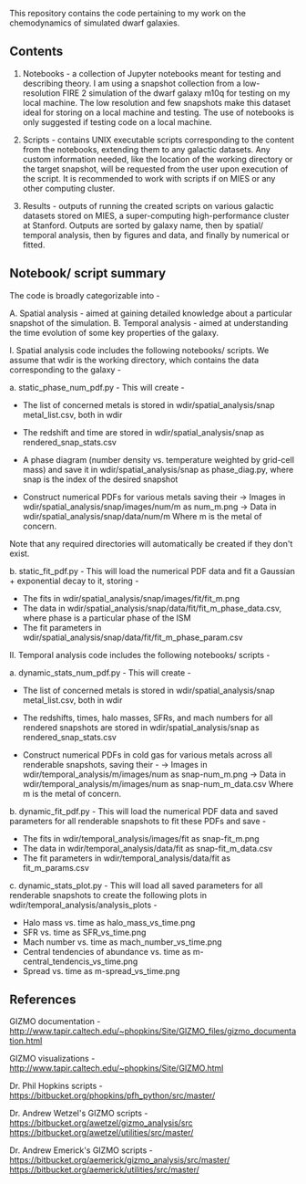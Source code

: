 This repository contains the code pertaining to my work on the chemodynamics of simulated dwarf galaxies.

Contents
--------

1. Notebooks - a collection of Jupyter notebooks meant for testing and describing theory. I am using a snapshot collection from a low-resolution FIRE 2 simulation of the dwarf galaxy m10q for testing on my local machine. The low resolution and few snapshots make this dataset ideal for storing on a local machine and testing. The use of notebooks is only suggested if testing code on a local machine.

2. Scripts - contains UNIX executable scripts corresponding to the content from the notebooks, extending them to any galactic datasets. Any custom information needed, like the location of the working directory or the target snapshot, will be requested from the user upon execution of the script. It is recommended to work with scripts if on MIES or any other computing cluster.

3. Results - outputs of running the created scripts on various galactic datasets stored on MIES, a super-computing high-performance cluster at Stanford. Outputs are sorted by galaxy name, then by spatial/ temporal analysis, then by figures and data, and finally by numerical or fitted.

Notebook/ script summary
------------------------

The code is broadly categorizable into -

A. Spatial analysis - aimed at gaining detailed knowledge about a particular snapshot of the simulation.
B. Temporal analysis - aimed at understanding the time evolution of some key properties of the galaxy.

I. Spatial analysis code includes the following notebooks/ scripts. We assume that wdir is the working directory, which contains the data corresponding to the galaxy -

a. static_phase_num_pdf.py - This will create -

- The list of concerned metals is stored in wdir/spatial_analysis/snap metal_list.csv, both in wdir

- The redshift and time are stored in wdir/spatial_analysis/snap as rendered_snap_stats.csv 

- A phase diagram (number density vs. temperature weighted by grid-cell mass) and save it in wdir/spatial_analysis/snap as phase_diag.py, where snap is the index of the desired snapshot

- Construct numerical PDFs for various metals saving their 
	-> Images in wdir/spatial_analysis/snap/images/num/m as num_m.png
	-> Data in wdir/spatial_analysis/snap/data/num/m
  Where m is the metal of concern. 

Note that any required directories will automatically be created if they don't exist.

b. static_fit_pdf.py - This will load the numerical PDF data and fit a Gaussian + exponential decay to it, storing -

- The fits in wdir/spatial_analysis/snap/images/fit/fit_m.png
- The data in wdir/spatial_analysis/snap/data/fit/fit_m_phase_data.csv, where phase is a particular phase of the ISM
- The fit parameters in wdir/spatial_analysis/snap/data/fit/fit_m_phase_param.csv

II. Temporal analysis code includes the following notebooks/ scripts -

a. dynamic_stats_num_pdf.py - This will create -

- The list of concerned metals is stored in wdir/spatial_analysis/snap metal_list.csv, both in wdir

- The redshifts, times, halo masses, SFRs, and mach numbers for all rendered snapshots are stored in wdir/spatial_analysis/snap as rendered_snap_stats.csv 

- Construct numerical PDFs in cold gas for various metals across all renderable snapshots, saving their -
	-> Images in wdir/temporal_analysis/m/images/num as snap-num_m.png
	-> Data in wdir/temporal_analysis/m/images/num as snap-num_m_data.csv
  Where m is the metal of concern. 

b. dynamic_fit_pdf.py - This will load the numerical PDF data and saved parameters for all renderable snapshots to fit these PDFs and save -

- The fits in wdir/temporal_analysis/images/fit as snap-fit_m.png
- The data in wdir/temporal_analysis/data/fit as snap-fit_m_data.csv
- The fit parameters in wdir/temporal_analysis/data/fit as fit_m_params.csv

c. dynamic_stats_plot.py - This will load all saved parameters for all renderable snapshots to create the following plots in wdir/temporal_analysis/analysis_plots -

- Halo mass vs. time as halo_mass_vs_time.png 
- SFR vs. time as SFR_vs_time.png
- Mach number vs. time as mach_number_vs_time.png
- Central tendencies of abundance vs. time as m-central_tendencis_vs_time.png
- Spread vs. time as m-spread_vs_time.png

References
----------

GIZMO documentation - 
http://www.tapir.caltech.edu/~phopkins/Site/GIZMO_files/gizmo_documentation.html

GIZMO visualizations - 
http://www.tapir.caltech.edu/~phopkins/Site/GIZMO.html

Dr. Phil Hopkins scripts -
https://bitbucket.org/phopkins/pfh_python/src/master/

Dr. Andrew Wetzel's GIZMO scripts -
https://bitbucket.org/awetzel/gizmo_analysis/src
https://bitbucket.org/awetzel/utilities/src/master/

Dr. Andrew Emerick's GIZMO scripts -
https://bitbucket.org/aemerick/gizmo_analysis/src/master/
https://bitbucket.org/aemerick/utilities/src/master/



